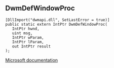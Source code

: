## DwmDefWindowProc

```
[DllImport("dwmapi.dll", SetLastError = true)]
public static extern IntPtr DwmDefWindowProc(
   IntPtr hwnd,
   uint msg,
   IntPtr wParam,
   IntPtr lParam,
   out IntPtr result
);
```

[Microsoft documentation](https://docs.microsoft.com/en-us/windows/win32/api/dwmapi/nf-dwmapi-dwmdefwindowproc)
